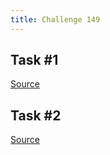 ```yaml
---
title: Challenge 149
---
```



## Task #1

[Source](https://github.com/manwar/perlweeklychallenge-club/blob/master/challenge-149/alexander-pankoff/perl/ch-1.pl)

## Task #2

[Source](https://github.com/manwar/perlweeklychallenge-club/blob/master/challenge-149/alexander-pankoff/perl/ch-2.pl)
